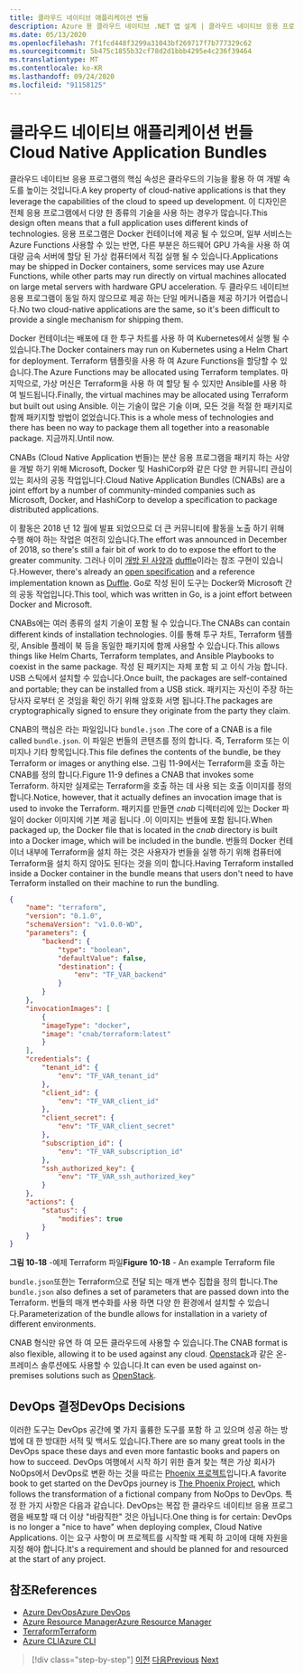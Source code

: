 ```yaml
---
title: 클라우드 네이티브 애플리케이션 번들
description: Azure 용 클라우드 네이티브 .NET 앱 설계 | 클라우드 네이티브 응용 프로그램 번들
ms.date: 05/13/2020
ms.openlocfilehash: 7f1fcd448f3299a31043bf269717f7b777329c62
ms.sourcegitcommit: 5b475c1855b32cf78d2d1bbb4295e4c236f39464
ms.translationtype: MT
ms.contentlocale: ko-KR
ms.lasthandoff: 09/24/2020
ms.locfileid: "91158125"
---
```

# <a name="cloud-native-application-bundles"></a><span data-ttu-id="a6b42-103">클라우드 네이티브 애플리케이션 번들</span><span class="sxs-lookup"><span data-stu-id="a6b42-103">Cloud Native Application Bundles</span></span>

<span data-ttu-id="a6b42-104">클라우드 네이티브 응용 프로그램의 핵심 속성은 클라우드의 기능을 활용 하 여 개발 속도를 높이는 것입니다.</span><span class="sxs-lookup"><span data-stu-id="a6b42-104">A key property of cloud-native applications is that they leverage the capabilities of the cloud to speed up development.</span></span> <span data-ttu-id="a6b42-105">이 디자인은 전체 응용 프로그램에서 다양 한 종류의 기술을 사용 하는 경우가 많습니다.</span><span class="sxs-lookup"><span data-stu-id="a6b42-105">This design often means that a full application uses different kinds of technologies.</span></span> <span data-ttu-id="a6b42-106">응용 프로그램은 Docker 컨테이너에 제공 될 수 있으며, 일부 서비스는 Azure Functions 사용할 수 있는 반면, 다른 부분은 하드웨어 GPU 가속을 사용 하 여 대량 금속 서버에 할당 된 가상 컴퓨터에서 직접 실행 될 수 있습니다.</span><span class="sxs-lookup"><span data-stu-id="a6b42-106">Applications may be shipped in Docker containers, some services may use Azure Functions, while other parts may run directly on virtual machines allocated on large metal servers with hardware GPU acceleration.</span></span> <span data-ttu-id="a6b42-107">두 클라우드 네이티브 응용 프로그램이 동일 하지 않으므로 제공 하는 단일 메커니즘을 제공 하기가 어렵습니다.</span><span class="sxs-lookup"><span data-stu-id="a6b42-107">No two cloud-native applications are the same, so it's been difficult to provide a single mechanism for shipping them.</span></span>

<span data-ttu-id="a6b42-108">Docker 컨테이너는 배포에 대 한 투구 차트를 사용 하 여 Kubernetes에서 실행 될 수 있습니다.</span><span class="sxs-lookup"><span data-stu-id="a6b42-108">The Docker containers may run on Kubernetes using a Helm Chart for deployment.</span></span> <span data-ttu-id="a6b42-109">Terraform 템플릿을 사용 하 여 Azure Functions을 할당할 수 있습니다.</span><span class="sxs-lookup"><span data-stu-id="a6b42-109">The Azure Functions may be allocated using Terraform templates.</span></span> <span data-ttu-id="a6b42-110">마지막으로, 가상 머신은 Terraform을 사용 하 여 할당 될 수 있지만 Ansible를 사용 하 여 빌드됩니다.</span><span class="sxs-lookup"><span data-stu-id="a6b42-110">Finally, the virtual machines may be allocated using Terraform but built out using Ansible.</span></span> <span data-ttu-id="a6b42-111">이는 기술이 많은 기술 이며, 모든 것을 적절 한 패키지로 함께 패키지할 방법이 없었습니다.</span><span class="sxs-lookup"><span data-stu-id="a6b42-111">This is a whole mess of technologies and there has been no way to package them all together into a reasonable package.</span></span> <span data-ttu-id="a6b42-112">지금까지.</span><span class="sxs-lookup"><span data-stu-id="a6b42-112">Until now.</span></span>

<span data-ttu-id="a6b42-113">CNABs (Cloud Native Application 번들)는 분산 응용 프로그램을 패키지 하는 사양을 개발 하기 위해 Microsoft, Docker 및 HashiCorp와 같은 다양 한 커뮤니티 관심이 있는 회사의 공동 작업입니다.</span><span class="sxs-lookup"><span data-stu-id="a6b42-113">Cloud Native Application Bundles (CNABs) are a joint effort by a number of community-minded companies such as Microsoft, Docker, and HashiCorp to develop a specification to package distributed applications.</span></span>

<span data-ttu-id="a6b42-114">이 활동은 2018 년 12 월에 발표 되었으므로 더 큰 커뮤니티에 활동을 노출 하기 위해 수행 해야 하는 작업은 여전히 있습니다.</span><span class="sxs-lookup"><span data-stu-id="a6b42-114">The effort was announced in December of 2018, so there's still a fair bit of work to do to expose the effort to the greater community.</span></span> <span data-ttu-id="a6b42-115">그러나 이미 [개방 된 사양과](https://github.com/deislabs/cnab-spec) [duffle](https://duffle.sh/)이라는 참조 구현이 있습니다.</span><span class="sxs-lookup"><span data-stu-id="a6b42-115">However, there's already an [open specification](https://github.com/deislabs/cnab-spec) and a reference implementation known as [Duffle](https://duffle.sh/).</span></span> <span data-ttu-id="a6b42-116">Go로 작성 된이 도구는 Docker와 Microsoft 간의 공동 작업입니다.</span><span class="sxs-lookup"><span data-stu-id="a6b42-116">This tool, which was written in Go, is a joint effort between Docker and Microsoft.</span></span>

<span data-ttu-id="a6b42-117">CNABs에는 여러 종류의 설치 기술이 포함 될 수 있습니다.</span><span class="sxs-lookup"><span data-stu-id="a6b42-117">The CNABs can contain different kinds of installation technologies.</span></span> <span data-ttu-id="a6b42-118">이를 통해 투구 차트, Terraform 템플릿, Ansible 플레이 북 등을 동일한 패키지에 함께 사용할 수 있습니다.</span><span class="sxs-lookup"><span data-stu-id="a6b42-118">This allows things like Helm Charts, Terraform templates, and Ansible Playbooks to coexist in the same package.</span></span> <span data-ttu-id="a6b42-119">작성 된 패키지는 자체 포함 되 고 이식 가능 합니다. USB 스틱에서 설치할 수 있습니다.</span><span class="sxs-lookup"><span data-stu-id="a6b42-119">Once built, the packages are self-contained and portable; they can be installed from a USB stick.</span></span>  <span data-ttu-id="a6b42-120">패키지는 자신이 주장 하는 당사자 로부터 온 것임을 확인 하기 위해 암호화 서명 됩니다.</span><span class="sxs-lookup"><span data-stu-id="a6b42-120">The packages are cryptographically signed to ensure they originate from the party they claim.</span></span>

<span data-ttu-id="a6b42-121">CNAB의 핵심은 라는 파일입니다 `bundle.json` .</span><span class="sxs-lookup"><span data-stu-id="a6b42-121">The core of a CNAB is a file called `bundle.json`.</span></span> <span data-ttu-id="a6b42-122">이 파일은 번들의 콘텐츠를 정의 합니다. 즉, Terraform 또는 이미지나 기타 항목입니다.</span><span class="sxs-lookup"><span data-stu-id="a6b42-122">This file defines the contents of the bundle, be they Terraform or images or anything else.</span></span> <span data-ttu-id="a6b42-123">그림 11-9에서는 Terraform을 호출 하는 CNAB를 정의 합니다.</span><span class="sxs-lookup"><span data-stu-id="a6b42-123">Figure 11-9 defines a CNAB that invokes some Terraform.</span></span> <span data-ttu-id="a6b42-124">하지만 실제로는 Terraform을 호출 하는 데 사용 되는 호출 이미지를 정의 합니다.</span><span class="sxs-lookup"><span data-stu-id="a6b42-124">Notice, however, that it actually defines an invocation image that is used to invoke the Terraform.</span></span> <span data-ttu-id="a6b42-125">패키지를 만들면 *cnab* 디렉터리에 있는 Docker 파일이 docker 이미지에 기본 제공 됩니다 .이 이미지는 번들에 포함 됩니다.</span><span class="sxs-lookup"><span data-stu-id="a6b42-125">When packaged up, the Docker file that is located in the *cnab* directory is built into a Docker image, which will be included in the bundle.</span></span> <span data-ttu-id="a6b42-126">번들의 Docker 컨테이너 내부에 Terraform을 설치 하는 것은 사용자가 번들을 실행 하기 위해 컴퓨터에 Terraform을 설치 하지 않아도 된다는 것을 의미 합니다.</span><span class="sxs-lookup"><span data-stu-id="a6b42-126">Having Terraform installed inside a Docker container in the bundle means that users don't need to have Terraform installed on their machine to run the bundling.</span></span>

```json
{
    "name": "terraform",
    "version": "0.1.0",
    "schemaVersion": "v1.0.0-WD",
    "parameters": {
        "backend": {
            "type": "boolean",
            "defaultValue": false,
            "destination": {
                "env": "TF_VAR_backend"
            }
        }
    },
    "invocationImages": [
        {
        "imageType": "docker",
        "image": "cnab/terraform:latest"
        }
    ],
    "credentials": {
        "tenant_id": {
            "env": "TF_VAR_tenant_id"
        },
        "client_id": {
            "env": "TF_VAR_client_id"
        },
        "client_secret": {
            "env": "TF_VAR_client_secret"
        },
        "subscription_id": {
            "env": "TF_VAR_subscription_id"
        },
        "ssh_authorized_key": {
            "env": "TF_VAR_ssh_authorized_key"
        }
    },
    "actions": {
        "status": {
            "modifies": true
        }
    }
}
```

<span data-ttu-id="a6b42-127">**그림 10-18** -예제 Terraform 파일</span><span class="sxs-lookup"><span data-stu-id="a6b42-127">**Figure 10-18** - An example Terraform file</span></span>

<span data-ttu-id="a6b42-128">`bundle.json`또한는 Terraform으로 전달 되는 매개 변수 집합을 정의 합니다.</span><span class="sxs-lookup"><span data-stu-id="a6b42-128">The `bundle.json` also defines a set of parameters that are passed down into the Terraform.</span></span> <span data-ttu-id="a6b42-129">번들의 매개 변수화를 사용 하면 다양 한 환경에서 설치할 수 있습니다.</span><span class="sxs-lookup"><span data-stu-id="a6b42-129">Parameterization of the bundle allows for installation in a variety of different environments.</span></span>

<span data-ttu-id="a6b42-130">CNAB 형식만 유연 하 여 모든 클라우드에 사용할 수 있습니다.</span><span class="sxs-lookup"><span data-stu-id="a6b42-130">The CNAB format is also flexible, allowing it to be used against any cloud.</span></span> <span data-ttu-id="a6b42-131">[Openstack](https://www.openstack.org/)과 같은 온-프레미스 솔루션에도 사용할 수 있습니다.</span><span class="sxs-lookup"><span data-stu-id="a6b42-131">It can even be used against on-premises solutions such as [OpenStack](https://www.openstack.org/).</span></span>

## <a name="devops-decisions"></a><span data-ttu-id="a6b42-132">DevOps 결정</span><span class="sxs-lookup"><span data-stu-id="a6b42-132">DevOps Decisions</span></span>

<span data-ttu-id="a6b42-133">이러한 도구는 DevOps 공간에 몇 가지 훌륭한 도구를 포함 하 고 있으며 성공 하는 방법에 대 한 방대한 서적 및 백서도 있습니다.</span><span class="sxs-lookup"><span data-stu-id="a6b42-133">There are so many great tools in the DevOps space these days and even more fantastic books and papers on how to succeed.</span></span> <span data-ttu-id="a6b42-134">DevOps 여행에서 시작 하기 위한 즐겨 찾는 책은 가상 회사가 NoOps에서 DevOps로 변환 하는 것을 따르는 [Phoenix 프로젝트](https://www.oreilly.com/library/view/the-phoenix-project/9781457191350/)입니다.</span><span class="sxs-lookup"><span data-stu-id="a6b42-134">A favorite book to get started on the DevOps journey is [The Phoenix Project](https://www.oreilly.com/library/view/the-phoenix-project/9781457191350/), which follows the transformation of a fictional company from NoOps to DevOps.</span></span> <span data-ttu-id="a6b42-135">특정 한 가지 사항은 다음과 같습니다. DevOps는 복잡 한 클라우드 네이티브 응용 프로그램을 배포할 때 더 이상 "바람직한" 것은 아닙니다.</span><span class="sxs-lookup"><span data-stu-id="a6b42-135">One thing is for certain: DevOps is no longer a "nice to have" when deploying complex, Cloud Native Applications.</span></span> <span data-ttu-id="a6b42-136">이는 요구 사항이 며 프로젝트를 시작할 때 계획 하 고이에 대해 자원을 지정 해야 합니다.</span><span class="sxs-lookup"><span data-stu-id="a6b42-136">It's a requirement and should be planned for and resourced at the start of any project.</span></span>

## <a name="references"></a><span data-ttu-id="a6b42-137">참조</span><span class="sxs-lookup"><span data-stu-id="a6b42-137">References</span></span>

- [<span data-ttu-id="a6b42-138">Azure DevOps</span><span class="sxs-lookup"><span data-stu-id="a6b42-138">Azure DevOps</span></span>](https://azure.microsoft.com/services/devops/)
- [<span data-ttu-id="a6b42-139">Azure Resource Manager</span><span class="sxs-lookup"><span data-stu-id="a6b42-139">Azure Resource Manager</span></span>](/azure/azure-resource-manager/management/overview)
- [<span data-ttu-id="a6b42-140">Terraform</span><span class="sxs-lookup"><span data-stu-id="a6b42-140">Terraform</span></span>](https://www.terraform.io/)
- [<span data-ttu-id="a6b42-141">Azure CLI</span><span class="sxs-lookup"><span data-stu-id="a6b42-141">Azure CLI</span></span>](/cli/azure/)

>[!div class="step-by-step"]
><span data-ttu-id="a6b42-142">[이전](infrastructure-as-code.md)
>[다음](summary.md)</span><span class="sxs-lookup"><span data-stu-id="a6b42-142">[Previous](infrastructure-as-code.md)
[Next](summary.md)</span></span>
